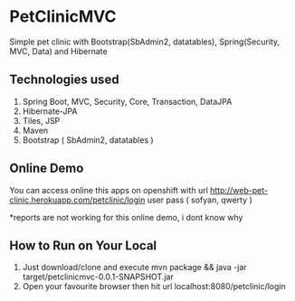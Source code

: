 # PetClinicMVC
Simple pet clinic with Bootstrap(SbAdmin2, datatables), Spring(Security, MVC, Data) and Hibernate

Technologies used
-------------
1. Spring Boot, MVC, Security, Core, Transaction, DataJPA
2. Hibernate-JPA
3. Tiles, JSP
4. Maven
5. Bootstrap ( SbAdmin2, datatables )

Online Demo
-
You can access online this apps on openshift with url http://web-pet-clinic.herokuapp.com/petclinic/login
user pass ( sofyan, qwerty )

*reports are not working for this online demo, i dont know why

How to Run on Your Local
---
1. Just download/clone and execute mvn package && java -jar target/petclinicmvc-0.0.1-SNAPSHOT.jar
2. Open your favourite browser then hit url localhost:8080/petclinic/login
